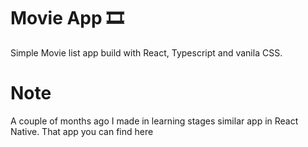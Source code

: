 # Movie App 🎞️

Simple Movie list app build with React, Typescript and vanila CSS.

# Note

A couple of months ago I made in learning stages similar app in React Native.
That app you can find here

